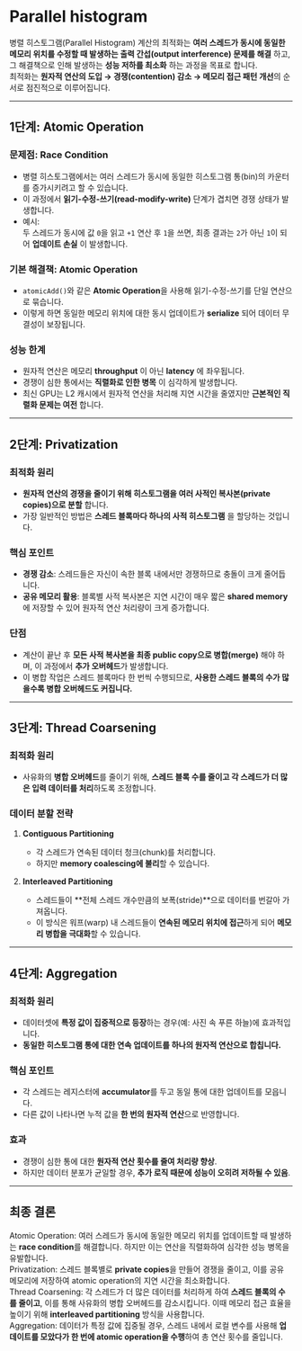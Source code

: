 # Parallel histogram

병렬 히스토그램(Parallel Histogram) 계산의 최적화는 **여러 스레드가 동시에 동일한 메모리 위치를 수정할 때 발생하는 출력 간섭(output interference) 문제를 해결** 하고, 그 해결책으로 인해 발생하는 **성능 저하를 최소화** 하는 과정을 목표로 합니다.  
최적화는 **원자적 연산의 도입 → 경쟁(contention) 감소 → 메모리 접근 패턴 개선**의 순서로 점진적으로 이루어집니다.

---

## **1단계: Atomic Operation**

### **문제점: Race Condition**  
- 병렬 히스토그램에서는 여러 스레드가 동시에 동일한 히스토그램 통(bin)의 카운터를 증가시키려고 할 수 있습니다.  
- 이 과정에서 **읽기-수정-쓰기(read-modify-write)** 단계가 겹치면 경쟁 상태가 발생합니다.  
- 예시:  
  두 스레드가 동시에 값 `0`을 읽고 `+1` 연산 후 `1`을 쓰면, 최종 결과는 `2`가 아닌 `1`이 되어 **업데이트 손실** 이 발생합니다.

### **기본 해결책: Atomic Operation**  
- `atomicAdd()`와 같은 **Atomic Operation**을 사용해 읽기-수정-쓰기를 단일 연산으로 묶습니다.  
- 이렇게 하면 동일한 메모리 위치에 대한 동시 업데이트가 **serialize** 되어 데이터 무결성이 보장됩니다.

### **성능 한계**  
- 원자적 연산은 메모리 **throughput** 이 아닌 **latency** 에 좌우됩니다.  
- 경쟁이 심한 통에서는 **직렬화로 인한 병목** 이 심각하게 발생합니다.  
- 최신 GPU는 L2 캐시에서 원자적 연산을 처리해 지연 시간을 줄였지만 **근본적인 직렬화 문제는 여전** 합니다.

---

## **2단계: Privatization**

### **최적화 원리**  
- **원자적 연산의 경쟁을 줄이기 위해 히스토그램을 여러 사적인 복사본(private copies)으로 분할** 합니다.  
- 가장 일반적인 방법은 **스레드 블록마다 하나의 사적 히스토그램** 을 할당하는 것입니다.

### **핵심 포인트**  
- **경쟁 감소**: 스레드들은 자신이 속한 블록 내에서만 경쟁하므로 충돌이 크게 줄어듭니다.  
- **공유 메모리 활용**: 블록별 사적 복사본은 지연 시간이 매우 짧은 **shared memory** 에 저장할 수 있어 원자적 연산 처리량이 크게 증가합니다.

### **단점**  
- 계산이 끝난 후 **모든 사적 복사본을 최종 public copy으로 병합(merge)** 해야 하며, 이 과정에서 **추가 오버헤드**가 발생합니다.
- 이 병합 작업은 스레드 블록마다 한 번씩 수행되므로, **사용한 스레드 블록의 수가 많을수록 병합 오버헤드도 커집니다.**

---

## **3단계: Thread Coarsening**

### **최적화 원리**  
- 사유화의 **병합 오버헤드**를 줄이기 위해, **스레드 블록 수를 줄이고 각 스레드가 더 많은 입력 데이터를 처리**하도록 조정합니다.

### **데이터 분할 전략**  
1. **Contiguous Partitioning**  
   - 각 스레드가 연속된 데이터 청크(chunk)를 처리합니다.  
   - 하지만 **memory coalescing에 불리**할 수 있습니다.

2. **Interleaved Partitioning**  
   - 스레드들이 **전체 스레드 개수만큼의 보폭(stride)**으로 데이터를 번갈아 가져옵니다.  
   - 이 방식은 워프(warp) 내 스레드들이 **연속된 메모리 위치에 접근**하게 되어 **메모리 병합을 극대화**할 수 있습니다.

---

## **4단계: Aggregation**

### **최적화 원리**  
- 데이터셋에 **특정 값이 집중적으로 등장**하는 경우(예: 사진 속 푸른 하늘)에 효과적입니다.  
- **동일한 히스토그램 통에 대한 연속 업데이트를 하나의 원자적 연산으로 합칩니다.**

### **핵심 포인트**  
- 각 스레드는 레지스터에 **accumulator**를 두고 동일 통에 대한 업데이트를 모읍니다.  
- 다른 값이 나타나면 누적 값을 **한 번의 원자적 연산**으로 반영합니다.

### **효과**  
- 경쟁이 심한 통에 대한 **원자적 연산 횟수를 줄여 처리량 향상**.  
- 하지만 데이터 분포가 균일할 경우, **추가 로직 때문에 성능이 오히려 저하될 수 있음**.

---
## **최종 결론**
Atomic Operation: 여러 스레드가 동시에 동일한 메모리 위치를 업데이트할 때 발생하는 **race condition**를 해결합니다. 하지만 이는 연산을 직렬화하여 심각한 성능 병목을 유발합니다.  
Privatization: 스레드 블록별로 **private copies**을 만들어 경쟁을 줄이고, 이를 공유 메모리에 저장하여 atomic operation의 지연 시간을 최소화합니다.  
Thread Coarsening: 각 스레드가 더 많은 데이터를 처리하게 하여 **스레드 블록의 수를 줄이고**, 이를 통해 사유화의 병합 오버헤드를 감소시킵니다. 이때 메모리 접근 효율을 높이기 위해 **interleaved partitioning** 방식을 사용합니다.  
Aggregation: 데이터가 특정 값에 집중될 경우, 스레드 내에서 로컬 변수를 사용해 **업데이트를 모았다가 한 번에 atomic operation을 수행**하여 총 연산 횟수를 줄입니다.  


